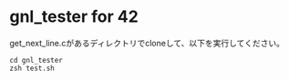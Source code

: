 # gnl_tester for 42

get_next_line.cがあるディレクトリでcloneして、以下を実行してください。

```
cd gnl_tester
zsh test.sh
```
